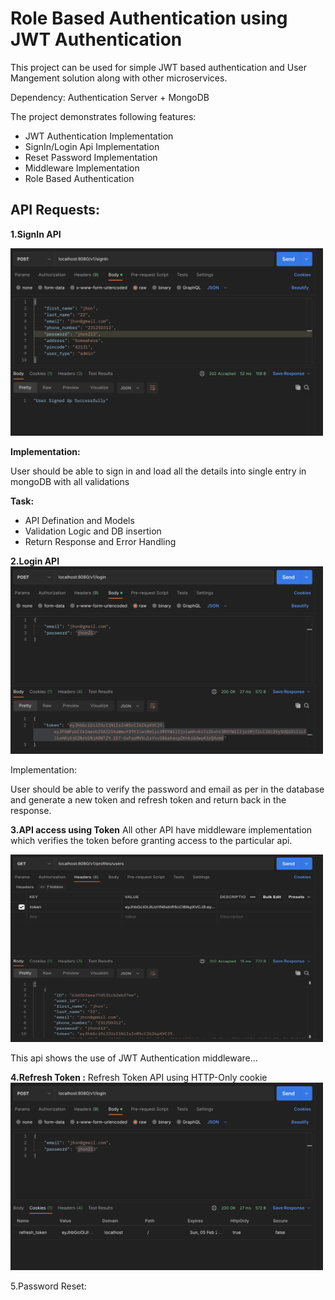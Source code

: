 # Role Based Authentication using JWT Authentication 

This project can be used for simple JWT based authentication and User Mangement solution along with other microservices.

Dependency: Authentication Server + MongoDB

The project demonstrates following features:
 
* JWT Authentication Implementation
* SignIn/Login Api Implementation
* Reset Password Implementation
* Middleware Implementation
* Role Based Authentication



## API Requests:

**1.SignIn API**

<img src="images/SignIn.png" width="500" height="300" />

 

**Implementation:**

User should be able to sign in and load all the details into single entry in mongoDB with all validations    

**Task:**
* API Defination and Models 
* Validation Logic and DB insertion 
* Return Response and Error Handling


**2.Login API**
<img src="images/Login.png" width="500" height="300" />


Implementation:

User should be able to verify the password and email as per in the database and generate a new token and refresh token and return back in the response.    

**3.API access using Token**
All other API have middleware implementation which verifies the token before granting access to the particular api.

<img src="images/TokenBasedAccess.png" width="500" height="300" />

This api shows the use of JWT Authentication middleware...    

**4.Refresh Token :**
Refresh Token API using HTTP-Only cookie
<img src="images/LoginRefreshToken.png" width="500" height="300" />
 
5.Password Reset:





